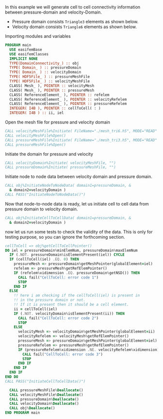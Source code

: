 In this example we will generate cell to cell connectivity information between pressure-domain and velocity-Domain.

- Pressure domain consists `Triangle3` elements as shown below.
- Velocity domain consists `Triangle6` elements as shown below.

Importing modules and variables

```fortran
PROGRAM main
  USE easifemBase
  USE easifemClasses
  IMPLICIT NONE
  TYPE(DomainConnectivity_) :: obj
  TYPE( Domain_ ) :: pressureDomain
  TYPE( Domain_ ) :: velocityDomain
  TYPE( HDF5File_ ) :: pressureMeshFile
  TYPE( HDF5File_ ) :: velocityMeshFile
  CLASS( Mesh_ ), POINTER :: velocityMesh
  CLASS( Mesh_ ), POINTER :: pressureMesh
  CLASS( ReferenceElement_ ), POINTER :: refelem
  CLASS( ReferenceElement_ ), POINTER :: velocityRefelem
  CLASS( ReferenceElement_ ), POINTER :: pressureRefelem
  INTEGER( I4B ), POINTER :: cellToCell( : )
  INTEGER( I4B ) :: ii, iel
```

Open the mesh file for pressure and velocity domain

```fortran
CALL velocityMeshFile%Initiate( FileName="./mesh_tri6.h5", MODE="READ" )
CALL velocityMeshFile%Open()
CALL pressureMeshFile%Initiate( FileName="./mesh_tri3.h5", MODE="READ" )
CALL pressureMeshFile%Open()
```

Initiate the domain for pressure and velocity

```fortran
CALL velocityDomain%Initiate( velocityMeshFile, "")
CALL pressureDomain%Initiate( pressureMeshFile, "")
```

Initiate node to node data between velocity domain and pressure domain.

```fortran
CALL obj%InitiateNodeToNodeData( domain1=pressureDomain, &
  & domain2=velocityDomain )
CALL PASS("InitiateNodeToNodeData()")
```

Now that node-to-node data is ready, let us initiate cell to cell data from pressure domain to velocity domain.

```fortran
CALL obj%InitiateCellToCellData( domain1=pressureDomain, &
  & domain2=velocityDomain )
```

now let us run some tests to check the validity of the data. This is only for testing purpose, so you can ignore the forthcoming section.

```fortran
cellToCell => obj%getCellToCellPointer()
DO iel = pressureDomain%minElemNum, pressureDomain%maxElemNum
  IF (.NOT. pressureDomain%isElementPresent(iel)) CYCLE
  IF (cellToCell(iel) .EQ. 0) THEN
    pressureMesh => pressureDomain%getMeshPointer(globalElement=iel)
    refelem => pressureMesh%getRefElemPointer()
    IF (refelem%xidimension .EQ. pressureDomain%getNSD()) THEN
      CALL fail("CellToCell: error code 1")
      STOP
    END IF
  ELSE
    !! here i am checking if the cellToCell(iel) is present in
    !! in the pressure domain or not.
    !! If it is present then it should be a cell element.
    ii = cellToCell(iel)
    IF (.NOT. velocityDomain%isElementPresent(ii)) THEN
      CALL fail("CellToCell: error code 2")
      STOP
    ELSE
      velocityMesh => velocityDomain%getMeshPointer(globalElement=ii)
      velocityRefelem => velocityMesh%getRefElemPointer()
      pressureMesh => pressureDomain%getMeshPointer(globalElement=iel)
      pressureRefelem => pressureMesh%getRefElemPointer()
      IF (pressureRefelem%xidimension .NE. velocityRefelem%xidimension) THEN
        CALL fail("CellToCell: error code 3")
        STOP
      END IF
    END IF
  END IF
END DO
CALL PASS("InitiateCellToCellData()")
```

```fortran
  CALL pressureMeshFile%Deallocate()
  CALL velocityMeshFile%Deallocate()
  CALL pressureDomain%Deallocate()
  CALL velocityDomain%Deallocate()
  CALL obj%Deallocate()
END PROGRAM main
```
